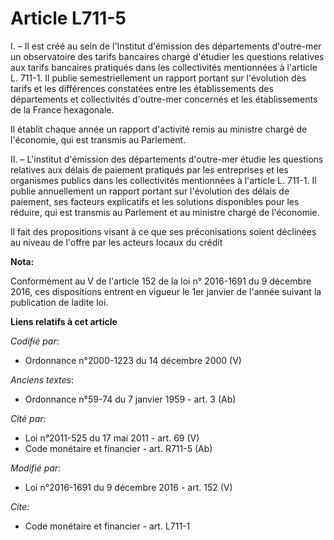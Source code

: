 # Article L711-5

I. – Il est créé au sein de l'Institut d'émission des départements d'outre-mer un observatoire des tarifs bancaires chargé
d'étudier les questions relatives aux tarifs bancaires pratiqués dans les collectivités mentionnées à l'article L. 711-1. Il
publie semestriellement un rapport portant sur l'évolution des tarifs et les différences constatées entre les établissements
des départements et collectivités d'outre-mer concernés et les établissements de la France hexagonale.

Il établit chaque année un rapport d'activité remis au ministre chargé de l'économie, qui est transmis au Parlement.

II. – L'institut d'émission des départements d'outre-mer étudie les questions relatives aux délais de paiement pratiqués par
les entreprises et les organismes publics dans les collectivités mentionnées à l'article L. 711-1. Il publie annuellement un
rapport portant sur l'évolution des délais de paiement, ses facteurs explicatifs et les solutions disponibles pour les
réduire, qui est transmis au Parlement et au ministre chargé de l'économie.

Il fait des propositions visant à ce que ses préconisations soient déclinées au niveau de l'offre par les acteurs locaux du
crédit

**Nota:**

Conformément au V de l'article 152 de la loi n° 2016-1691 du 9 décembre 2016, ces dispositions entrent en vigueur le 1er
janvier de l'année suivant la publication de ladite loi.

**Liens relatifs à cet article**

_Codifié par_:

  - Ordonnance n°2000-1223 du 14 décembre 2000 (V)

_Anciens textes_:

  - Ordonnance n°59-74 du 7 janvier 1959 - art. 3 (Ab)

_Cité par_:

  - Loi n°2011-525 du 17 mai 2011 - art. 69 (V)
  - Code monétaire et financier - art. R711-5 (Ab)

_Modifié par_:

  - Loi n°2016-1691 du 9 décembre 2016 - art. 152 (V)

_Cite_:

  - Code monétaire et financier - art. L711-1
